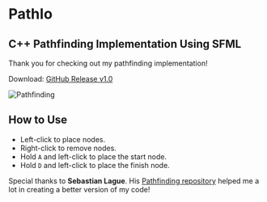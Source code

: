 # PathIo
## C++ Pathfinding Implementation Using SFML

Thank you for checking out my pathfinding implementation!

Download: [GitHub Release v1.0](https://github.com/xSnapi/cpp_pathfinding_using_sfml/releases/tag/v1.0)

![Pathfinding](https://raw.githubusercontent.com/xSnapi/cpp_pathfinding_using_sfml/main/Images/pathfinding.gif)

## How to Use

- Left-click to place nodes.
- Right-click to remove nodes.
- Hold `A` and left-click to place the start node.
- Hold `D` and left-click to place the finish node.

Special thanks to **Sebastian Lague**. His [Pathfinding repository](https://github.com/SebLague/Pathfinding) helped me a lot in creating a better version of my code!
